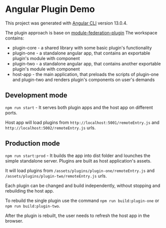 # Angular Plugin Demo

This project was generated with [Angular CLI](https://github.com/angular/angular-cli) version 13.0.4.

The plugin approach is base on [module-federation-plugin](https://github.com/angular-architects/module-federation-plugin/blob/main/libs/mf/README.md)
The workspace contains:
- plugin-core - a shared library with some basic plugin's functionality
- plugin-one - a standalone angular app, that contains an exportable plugin's module with component
- plugin-two - a standalone angular app, that contains another exportable plugin's module with component
- host-app - the main application, that preloads the scripts of plugin-one and plugin-two and renders plugin's components on user's demands


## Development mode
`npm run start` - It serves both plugin apps and the host app on different ports. 

Host app will load plugins from `http://localhost:5001/remoteEntry.js` and `http://localhost:5002/remoteEntry.js` urls.

## Production mode
`npm run start:prod` - It builds the app into dist folder and lounches the simple standalone server. Plugins are built as host application's assets. 

It will load plugins from `/assets/plugins/plugin-one/remoteEntry.js` and `/assets/plugins/plugin-two/remoteEntry.js` urls.

Each plugin can be changed and build independently, without stopping and rebuilding the host app. 

To rebuild the single plugin use the command `npm run build:plugin-one` or `npm run build:plugin-two`.

After the plugin is rebuilt, the user needs to refresh the host app in the browser.

